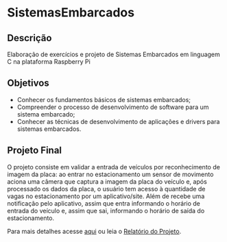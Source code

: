 # SistemasEmbarcados

## Descrição

Elaboração de exercícios e projeto de Sistemas Embarcados em linguagem C na plataforma Raspberry Pi

## Objetivos

- Conhecer os fundamentos básicos de sistemas embarcados;
- Compreender o processo de desenvolvimento de software para um sistema embarcado;
- Conhecer as técnicas de desenvolvimento de aplicações e drivers para sistemas embarcados.

## Projeto Final

O projeto consiste em validar a entrada de veículos por reconhecimento de imagem da placa: ao entrar no estacionamento um sensor de movimento aciona uma câmera que captura a imagem da placa do veículo e, após processado os dados da placa, o usuário tem acesso à quantidade de vagas no estacionamento por um aplicativo/site. Além de recebe uma notificação pelo aplicativo, assim que entra informando o horário de entrada do veículo e, assim que sai, informando o horário de saída do estacionamento.

Para mais detalhes acesse [aqui](https://github.com/CamilaFerrer/SistemasEmbarcados/tree/master/02_Projeto/Desenvolvimento) ou leia o [Relatório do Projeto](https://github.com/CamilaFerrer/SistemasEmbarcados/blob/master/02_Projeto/Relatorio_Final.pdf).
